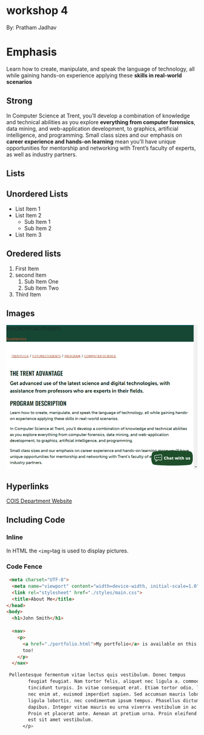 # workshop 4
By: Pratham Jadhav

# Emphasis 

Learn how to create, manipulate, and speak the language of technology, all while gaining hands-on experience applying these **skills in real-world scenarios**

## Strong

In Computer Science at Trent, you’ll develop a combination of knowledge and technical abilities as you explore **everything from computer forensics**, data mining, and web-application development, to graphics, artificial intelligence, and programming.
Small class sizes and our emphasis on **career experience and hands-on learning** mean you’ll have unique opportunities for mentorship and networking with Trent’s faculty of experts, as well as industry partners.

## Lists

## Unordered Lists

- List Item 1 
- List Item 2
  - Sub Item 1 
  - Sub Item 2
- List Item 3

## Oredered lists
 
 1. First Item
 2. second Item
    1. Sub Item One
    2. Sub Item Two
3. Third Item


## Images

![The main page of a brand](./1.png)

## Hyperlinks

[COIS Department Website](https://www.trentu.ca/futurestudents/program/computer-science)

## Including Code

### Inline

In HTML the `<img>`tag is used to display pictures.


### Code Fence

```html
 <meta charset="UTF-8">
  <meta name="viewport" content="width=device-width, initial-scale=1.0">
  <link rel="stylesheet" href="./styles/main.css">
  <title>About Me</title>
</head>
<body>
  <h1>John Smith</h1>

  <nav>
    <p>
      <a href="./portfolio.html">My portfolio</a> is available on this site,
      too!
    </p>
  </nav>
```

```css
 Pellentesque fermentum vitae lectus quis vestibulum. Donec tempus
        feugiat feugiat. Nam tortor felis, aliquet nec ligula a, commodo
        tincidunt turpis. In vitae consequat erat. Etiam tortor odio, lacinia
        nec enim at, euismod imperdiet sapien. Sed accumsan mauris lobortis
        ligula lobortis, nec condimentum ipsum tempus. Phasellus dictum ornare
        dapibus. Integer vitae mauris eu urna viverra vestibulum in ac orci.
        Proin et placerat ante. Aenean at pretium urna. Proin eleifend pretium
        est sit amet vestibulum.
      </p>
```

